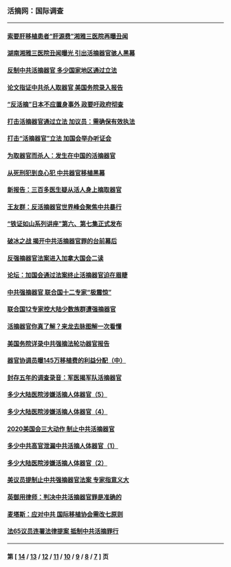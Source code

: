### 活摘网：国际调查
---
#### [索要肝移植患者“肝源费”湘雅三医院再曝丑闻](../../pages/nf5947/n14055320.md?10110430) 
#### [湖南湘雅三医院丑闻曝光 引出活摘器官骇人黑幕](../../pages/nf5947/n14051847.md?10110430) 
#### [反制中共活摘器官 多少国家地区通过立法](../../pages/nf5947/n14009863.md?10110430) 
#### [论文指证中共杀人取器官 美国务院录入报告](../../pages/nf5947/n13999890.md?10110430) 
#### [“反活摘”日本不应置身事外 政要吁政府彻查](../../pages/nf5947/n13971188.md?10110430) 
#### [打击活摘器官通过立法 加议员：需确保有效执法](../../pages/nf5947/n13886356.md?10110430) 
#### [打击“活摘器官”立法 加国会举办听证会](../../pages/nf5947/n13869362.md?10110430) 
#### [为取器官而杀人：发生在中国的活摘器官](../../pages/nf5947/n13794731.md?10110430) 
#### [从死刑犯到良心犯 中共器官移植黑幕](../../pages/nf5947/n13764669.md?10110430) 
#### [新报告：三百多医生疑从活人身上摘取器官](../../pages/nf5947/n13703044.md?10110430) 
#### [王友群：反活摘器官世界峰会聚焦中共暴行](../../pages/nf5947/n13250738.md?10110430) 
#### [“铁证如山系列讲座”第六、第七集正式发布](../../pages/nf5947/n13106287.md?10110430) 
#### [破冰之战 揭开中共活摘器官罪的台前幕后](../../pages/nf5947/n13082457.md?10110430) 
#### [反强摘器官法案进入加拿大国会二读](../../pages/nf5947/n13033450.md?10110430) 
#### [论坛：加国会通过法案终止活摘器官迫在眉睫](../../pages/nf5947/n13029839.md?10110430) 
#### [中共强摘器官 联合国十二专家“极震惊”](../../pages/nf5947/n13024313.md?10110430) 
#### [联合国12专家控大陆少数族群遭强摘器官](../../pages/nf5947/n13023877.md?10110430) 
#### [活摘器官你真了解？来龙去脉图解一次看懂](../../pages/nf5947/n13013820.md?10110430) 
#### [美国务院详录中共强摘法轮功器官报告](../../pages/nf5947/n12944519.md?10110430) 
#### [器官协调员曝145万移植费的利益分配（中）](../../pages/nf5947/n12894547.md?10110430) 
#### [封存五年的调查录音：军医揭军队活摘器官](../../pages/nf5947/n12798692.md?10110430) 
#### [多少大陆医院涉嫌活摘人体器官（5）](../../pages/nf5947/n12768383.md?10110430) 
#### [多少大陆医院涉嫌活摘人体器官（4）](../../pages/nf5947/n12664434.md?10110430) 
#### [2020美国会三大动作 制止中共活摘器官](../../pages/nf5947/n12682004.md?10110430) 
#### [多少中共高官泄漏中共活摘人体器官（1）](../../pages/nf5947/n12671234.md?10110430) 
#### [多少大陆医院涉嫌活摘人体器官（2）](../../pages/nf5947/n12655589.md?10110430) 
#### [美议员提制止中共强摘器官法案 专家指意义大](../../pages/nf5947/n12630561.md?10110430) 
#### [英御用律师：判决中共活摘器官罪是准确的](../../pages/nf5947/n12580740.md?10110430) 
#### [麦塔斯：应对中共 国际移植协会需改七原则](../../pages/nf5947/n12514711.md?10110430) 
#### [法65议员连署法律提案 抵制中共活摘罪行](../../pages/nf5947/n12437047.md?10110430) 

---
#### 第 [ [14](./14.md?10110430) / [13](./13.md?10110430) / [12](./12.md?10110430) / [11](./11.md?10110430) / [10](./10.md?10110430) / [9](./9.md?10110430) / [8](./8.md?10110430) / [7](./7.md?10110430) ] 页
